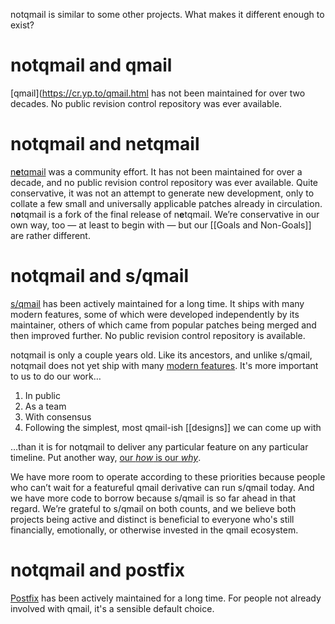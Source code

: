 notqmail is similar to some other projects. What makes it different enough to exist?

# notqmail and qmail

[qmail](https://cr.yp.to/qmail.html has not been maintained for over two decades. No public revision control repository was ever available.

# notqmail and netqmail

[n**e**tqmail](http://netqmail.org/) was a community effort. It has not been maintained for over a decade, and no public revision control repository was ever available. Quite conservative, it was not an attempt to generate new development, only to collate a few small and universally applicable patches already in circulation. n**o**tqmail is a fork of the final release of n**e**tqmail. We’re conservative in our own way, too — at least to begin with — but our [[Goals and Non-Goals]] are rather different.

# notqmail and s/qmail

[s/qmail](https://www.fehcom.de/sqmail/sqmail.html) has been actively maintained for a long time. It ships with many modern features, some of which were developed independently by its maintainer, others of which came from popular patches being merged and then improved further. No public revision control repository is available.

notqmail is only a couple years old. Like its ancestors, and unlike s/qmail, notqmail does not yet ship with many [modern features](https://github.com/notqmail/notqmail/wiki/Feature-Wishlist). It's more important to us to do our work…

1. In public
2. As a team
3. With consensus
4. Following the simplest, most qmail-ish [[designs]] we can come up with

…than it is for notqmail to deliver any particular feature on any particular timeline. Put another way, [our _how_ is our _why_](https://github.com/notqmail/notqmail/wiki/Trust).

We have more room to operate according to these priorities because people who can’t wait for a featureful qmail derivative can run s/qmail today. And we have more code to borrow because s/qmail is so far ahead in that regard. We’re grateful to s/qmail on both counts, and we believe both projects being active and distinct is beneficial to everyone who's still financially, emotionally, or otherwise invested in the qmail ecosystem.

# notqmail and postfix

[Postfix](http://www.postfix.org/) has been actively maintained for a long time. For people not already involved with qmail, it's a sensible default choice.
